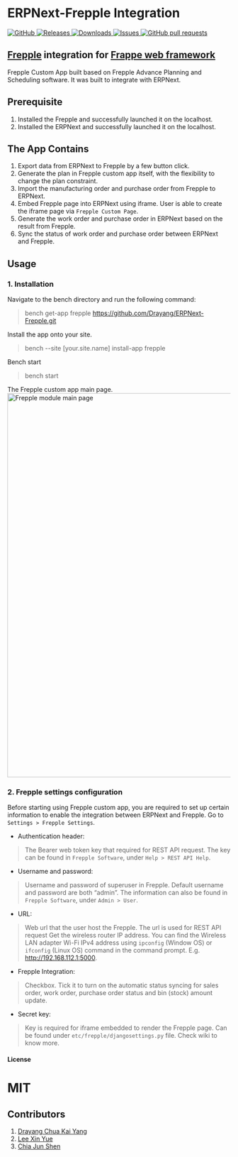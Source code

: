 # ERPNext-Frepple Integration
<a href="https://github.com/msf4-0/ERPNext-Frepple-Integration/blob/master/LICENSE">
    <img alt="GitHub" src="https://img.shields.io/github/license/msf4-0/ERPNext-Frepple-Integration.svg?color=blue">
</a>
<a href="https://github.com/msf4-0/ERPNext-Frepple-Integration/releases">
    <img alt="Releases" src="https://img.shields.io/github/release/msf4-0/ERPNext-Frepple-Integration?color=success" />
</a>
<a href="https://github.com/msf4-0/ERPNext-Frepple-Integration/releases">
    <img alt="Downloads" src="https://img.shields.io/github/downloads/msf4-0/ERPNext-Frepple-Integration/total.svg?color=success" />
</a>
<a href="https://github.com/msf4-0/ERPNext-Frepple-Integration/issues">
      <img alt="Issues" src="https://img.shields.io/github/issues/msf4-0/ERPNext-Frepple-Integration?color=blue" />
</a>
<a href="https://github.com/msf4-0/ERPNext-Frepple-Integration/pulls">
    <img alt="GitHub pull requests" src="https://img.shields.io/github/issues-pr/msf4-0/ERPNext-Frepple-Integration?color=blue" />
</a>


## [Frepple](https://github.com/frePPLe/frepple) integration for [Frappe web framework](https://github.com/frappe/frappe)
Frepple Custom App built based on Frepple Advance Planning and Scheduling software. It was built to integrate with ERPNext.

## Prerequisite
1. Installed the Frepple and successfully launched it on the localhost. 
2. Installed the ERPNext and successfully launched it on the localhost.

## The App Contains
1. Export data from ERPNext to Frepple by a few button click.
2. Generate the plan in Frepple custom app itself, with the flexibility to change the plan constraint.
3. Import the manufacturing order and purchase order from Frepple to ERPNext.
4. Embed Frepple page into ERPNext using iframe. User is able to create the iframe page via `Frepple Custom Page`.
5. Generate the work order and purchase order in ERPNext based on the result from Frepple.
6. Sync the status of work order and purchase order between ERPNext and Frepple.

## Usage
### 1. Installation
Navigate to the bench directory and run the following command:
> bench get-app frepple https://github.com/Drayang/ERPNext-Frepple.git

Install the app onto your site.
> bench --site [your.site.name] install-app frepple 

Bench start
> bench start

The Frepple custom app main page.
<img width="866" alt="Frepple module main page" src="https://user-images.githubusercontent.com/53387856/154392630-7c1c2522-e0b6-4af4-8c82-a793c5fb65d5.png">

### 2. Frepple settings configuration
Before starting using Frepple custom app, you are required to set up certain information to enable the integration between ERPNext and Frepple. 
Go to `Settings > Frepple Settings`. 

- Authentication header: 
> The Bearer web token key that required for REST API request. The key can be found in `Frepple Software`, under `Help > REST API Help`. 

- Username and password: 
> Username and password of superuser in Frepple. Default username and password are both “admin”. The information can also be found in `Frepple Software`, under `Admin > User`.
 

- URL: 
> Web url that the user host the Frepple. The url is used for REST API request Get the wireless router IP address. You can find the Wireless LAN adapter Wi-Fi IPv4 address using `ipconfig` (Window OS) or `ifconfig` (Linux OS) command in the command prompt. E.g. http://192.168.112.1:5000. 

- Frepple Integration: 
> Checkbox. Tick it to turn on the automatic status syncing for sales order, work order, purchase order status and bin (stock) amount update.

- Secret key: 
> Key is required for iframe embedded to render the Frepple page. Can be found under `etc/frepple/djangosettings.py` file. Check wiki to know more.

#### License
MIT
=======


## Contributors
1. [Drayang Chua Kai Yang](https://github.com/Drayang)
2. [Lee Xin Yue](https://github.com/leexy0)
3. [Chia Jun Shen](https://github.com/chiajunshen)
